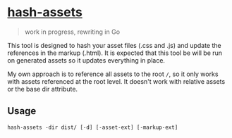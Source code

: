 # [hash-assets](https://github.com/ryanburnette/go-hash-assets)

> work in progress, rewriting in Go

This tool is designed to hash your asset files (.css and .js) and update the
references in the markup (.html). It is expected that this tool be will be run
on generated assets so it updates everything in place.

My own approach is to reference all assets to the root `/`, so it only works
with assets referenced at the root level. It doesn't work with relative assets
or the base dir attribute.

## Usage

```shell
hash-assets -dir dist/ [-d] [-asset-ext] [-markup-ext]
```

